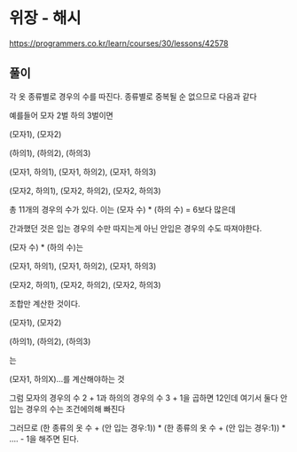 # 위장 - 해시
https://programmers.co.kr/learn/courses/30/lessons/42578

## 풀이
각 옷 종류별로 경우의 수를 따진다. 종류별로 중복될 순 없으므로 다음과 같다

예를들어 모자 2벌 하의 3벌이면

(모자1), (모자2)

(하의1), (하의2), (하의3)

(모자1, 하의1), (모자1, 하의2), (모자1, 하의3)

(모자2, 하의1), (모자2, 하의2), (모자2, 하의3)

총 11개의 경우의 수가 있다. 이는 (모자 수) * (하의 수) = 6보다 많은데 

간과했던 것은 입는 경우의 수만 따지는게 아닌 안입은 경우의 수도 따져야한다.

(모자 수) * (하의 수)는 

(모자1, 하의1), (모자1, 하의2), (모자1, 하의3)

(모자2, 하의1), (모자2, 하의2), (모자2, 하의3)

조합만 계산한 것이다.


(모자1), (모자2)

(하의1), (하의2), (하의3)

는

(모자1, 하의X)...를 계산해야하는 것

그럼 모자의 경우의 수 2 + 1과 하의의 경우의 수 3 + 1을 곱하면 12인데 여기서 둘다 안입는 경우의 수는 조건에의해 빠진다

그러므로 (한 종류의 옷 수 + (안 입는 경우:1)) * (한 종류의 옷 수 + (안 입는 경우:1)) * .... - 1을 해주면 된다.
